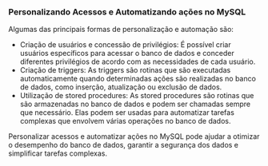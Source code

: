 ### Personalizando Acessos e Automatizando ações no MySQL

Algumas das principais formas de personalização e automação são:

- Criação de usuários e concessão de privilégios: É possível criar usuários específicos para acessar o banco de dados e conceder diferentes privilégios de acordo com as necessidades de cada usuário.
- Criação de triggers: As triggers são rotinas que são executadas automaticamente quando determinadas ações são realizadas no banco de dados, como inserção, atualização ou exclusão de dados.
- Utilização de stored procedures: As stored procedures são rotinas que são armazenadas no banco de dados e podem ser chamadas sempre que necessário. Elas podem ser usadas para automatizar tarefas complexas que envolvem várias operações no banco de dados.

Personalizar acessos e automatizar ações no MySQL pode ajudar a otimizar o desempenho do banco de dados, garantir a segurança dos dados e simplificar tarefas complexas.